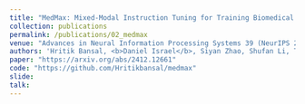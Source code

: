 ```yaml
---
title: "MedMax: Mixed-Modal Instruction Tuning for Training Biomedical Assistants"
collection: publications
permalink: /publications/02_medmax
venue: "Advances in Neural Information Processing Systems 39 (NeurIPS 2025)"
authors: 'Hritik Bansal, <b>Daniel Israel</b>, Siyan Zhao, Shufan Li, Tung Nguyen, Aditya Grover'
paper: "https://arxiv.org/abs/2412.12661"
code: "https://github.com/Hritikbansal/medmax"
slide:
talk:
---
```

